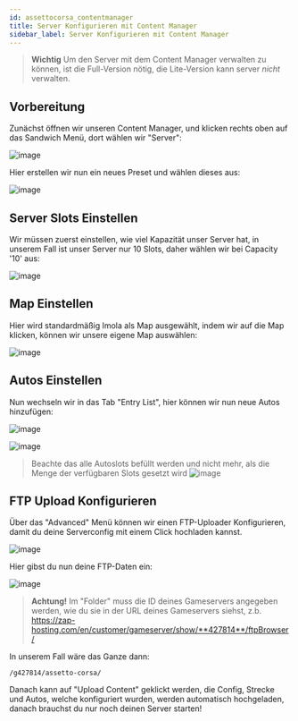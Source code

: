 ```yaml
---
id: assettocorsa_contentmanager
title: Server Konfigurieren mit Content Manager
sidebar_label: Server Konfigurieren mit Content Manager
---
```


> **Wichtig** 
> Um den Server mit dem Content Manager verwalten zu können, ist die Full-Version nötig, die Lite-Version kann server *nicht* verwalten.

## Vorbereitung

Zunächst öffnen wir unseren Content Manager, und klicken rechts oben auf das Sandwich Menü, dort wählen wir "Server":

![image](https://user-images.githubusercontent.com/13604413/159136989-b4cfb732-072d-472d-bb8b-8abe97508107.png)

Hier erstellen wir nun ein neues Preset und wählen dieses aus:

![image](https://user-images.githubusercontent.com/13604413/159136995-7994802f-4902-47c2-bdde-97187e7ccbf0.png)


## Server Slots Einstellen

Wir müssen zuerst einstellen, wie viel Kapazität unser Server hat, in unserem Fall ist unser Server nur 10 Slots, daher wählen wir bei Capacity '10' aus:

![image](https://user-images.githubusercontent.com/13604413/159137001-22301dbb-838a-46dc-a24c-ebdf903b1768.png)

## Map Einstellen

Hier wird standardmäßig Imola als Map ausgewählt, indem wir auf die Map klicken, können wir unsere eigene Map auswählen:

![image](https://user-images.githubusercontent.com/13604413/159137008-d2e5e0ef-d3df-402e-9611-66b93b4916fb.png)



## Autos Einstellen

Nun wechseln wir in das Tab "Entry List", hier können wir nun neue Autos hinzufügen:

![image](https://user-images.githubusercontent.com/13604413/159137029-f4dcf8ef-c3f6-4428-bb1e-27315637c36a.png)


![image](https://user-images.githubusercontent.com/13604413/159137034-22cb04a5-17a4-4c39-9697-c65fdac44561.png)



> Beachte das alle Autoslots befüllt werden und nicht mehr, als die Menge der verfügbaren Slots gesetzt wird
> ![image](https://user-images.githubusercontent.com/13604413/159137039-17947b65-947a-4276-b681-0a7f27b49e3e.png)

## FTP Upload Konfigurieren

Über das "Advanced" Menü können wir einen FTP-Uploader Konfigurieren, damit du deine Serverconfig mit einem Click hochladen kannst.

![image](https://user-images.githubusercontent.com/13604413/159137074-ab04ba8b-29af-499f-a938-f611c6046cce.png)


Hier gibst du nun deine FTP-Daten ein:

![image](https://user-images.githubusercontent.com/13604413/159137117-597633df-d277-4ae6-b5bc-e155b4fbdf30.png)


> **Achtung!** Im "Folder" muss die ID deines Gameservers angegeben werden, wie du sie in der URL deines Gameservers siehst, z.b. 
> https://zap-hosting.com/en/customer/gameserver/show/**427814**/ftpBrowser/

In unserem Fall wäre das Ganze dann:

```
/g427814/assetto-corsa/
```

Danach kann auf "Upload Content" geklickt werden, die Config, Strecke und Autos, welche konfiguriert wurden, werden automatisch hochgeladen, danach brauchst du nur noch deinen Server starten!
